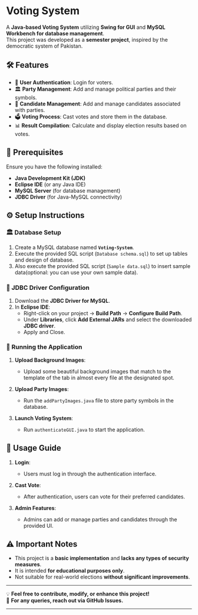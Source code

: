 # Voting System

A **Java-based Voting System** utilizing **Swing for GUI** and **MySQL Workbench for database management**.  
This project was developed as a **semester project**, inspired by the democratic system of Pakistan.

## 🛠 Features

- 🔐 **User Authentication**: Login for voters.
- 🏛 **Party Management**: Add and manage political parties and their symbols.
- 🏅 **Candidate Management**: Add and manage candidates associated with parties.
- 🗳 **Voting Process**: Cast votes and store them in the database.
- 📊 **Result Compilation**: Calculate and display election results based on votes.

## 📌 Prerequisites

Ensure you have the following installed:

- **Java Development Kit (JDK)**
- **Eclipse IDE** (or any Java IDE)
- **MySQL Server** (for database management)
- **JDBC Driver** (for Java-MySQL connectivity)

## ⚙️ Setup Instructions

### 🏛 Database Setup

1. Create a MySQL database named **`Voting-System`**.
2. Execute the provided SQL script (`Database schema.sql`) to set up tables and design of database.
3. Also execute the provided SQL script (`Sample data.sql`) to insert sample data(optional: you can use your own sample data).

### 🔗 JDBC Driver Configuration

1. Download the **JDBC Driver for MySQL**.
2. In **Eclipse IDE**:
   - Right-click on your project → **Build Path** → **Configure Build Path**.
   - Under **Libraries**, click **Add External JARs** and select the downloaded **JDBC driver**.
   - Apply and Close.

### 🚀 Running the Application
1. **Upload Background Images**:
   - Upload some beautiful background images that match to the template of the tab in almost every file at the designated spot.
   
2. **Upload Party Images**:
   - Run the `addPartyImages.java` file to store party symbols in the database.

3. **Launch Voting System**:
   - Run `authenticateGUI.java` to start the application.

## 📖 Usage Guide

1. **Login**:
   - Users must log in through the authentication interface.

2. **Cast Vote**:
   - After authentication, users can vote for their preferred candidates.

3. **Admin Features**:
   - Admins can add or manage parties and candidates through the provided UI.

## ⚠️ Important Notes

- This project is a **basic implementation** and **lacks any types of security measures**.
- It is intended **for educational purposes only**.
- Not suitable for real-world elections **without significant improvements**.

---

💡 **Feel free to contribute, modify, or enhance this project!**  
📩 **For any queries, reach out via GitHub Issues.**  

---
